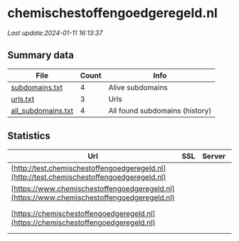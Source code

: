 # chemischestoffengoedgeregeld.nl
*Last update:2024-01-11 16:13:37*
## Summary data
| File       | Count | Info |
|------------|-------|------|
|[subdomains.txt](/data/chemischestoffengoedgeregeld/subdomains.txt)|4|Alive subdomains|
|[urls.txt](/data/chemischestoffengoedgeregeld/urls.txt)|3|Urls|
|[all_subdomains.txt](/data/chemischestoffengoedgeregeld/all_subdomains.txt)|4|All found subdomains (history)|
## Statistics
| Url | SSL | Server | Cookie | HSTS | CSP | XFO | XXP | RP | Tech |
|------------|-------|------|------|------|------|------|------|------|------|
|[http://test.chemischestoffengoedgeregeld.nl](http://test.chemischestoffengoedgeregeld.nl)| | | | | | | |:white_check_mark: ||
|[https://www.chemischestoffengoedgeregeld.nl](https://www.chemischestoffengoedgeregeld.nl)| | | |:white_check_mark: | |:white_check_mark: | |:white_check_mark: |HSTS Platform.sh|
|[https://chemischestoffengoedgeregeld.nl](https://chemischestoffengoedgeregeld.nl)| | | |:white_check_mark: | |:white_check_mark: | |:white_check_mark: |Drupal:10 HSTS PHP P...|